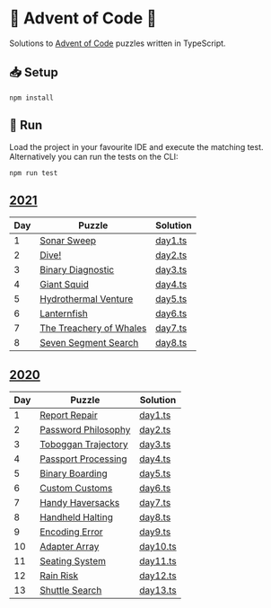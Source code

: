 🎄 Advent of Code 🎄
====================

Solutions to [Advent of Code](https://adventofcode.com/) puzzles written in TypeScript.

## 📥 Setup

```shell
npm install
```

## 🏃 Run

Load the project in your favourite IDE and execute the matching test. Alternatively you can run the tests on the CLI:

```shell
npm run test
```

## [2021](https://adventofcode.com/2021)

| Day | Puzzle                                                         | Solution                      |
|-----|----------------------------------------------------------------|-------------------------------|
| 1   | [Sonar Sweep](https://adventofcode.com/2021/day/1)             | [day1.ts](./src/2021/day1.ts) |
| 2   | [Dive!](https://adventofcode.com/2021/day/2)                   | [day2.ts](./src/2021/day2.ts) |
| 3   | [Binary Diagnostic](https://adventofcode.com/2021/day/3)       | [day3.ts](./src/2021/day3.ts) |
| 4   | [Giant Squid](https://adventofcode.com/2021/day/4)             | [day4.ts](./src/2021/day4.ts) |
| 5   | [Hydrothermal Venture](https://adventofcode.com/2021/day/5)    | [day5.ts](./src/2021/day5.ts) |
| 6   | [Lanternfish](https://adventofcode.com/2021/day/6)             | [day6.ts](./src/2021/day6.ts) |
| 7   | [The Treachery of Whales](https://adventofcode.com/2021/day/7) | [day7.ts](./src/2021/day7.ts) |
| 8   | [Seven Segment Search](https://adventofcode.com/2021/day/8)    | [day8.ts](./src/2021/day8.ts) |

## [2020](https://adventofcode.com/2020)

| Day | Puzzle                                                     | Solution                        |
|-----|------------------------------------------------------------|---------------------------------|
| 1   | [Report Repair](https://adventofcode.com/2020/day/1)       | [day1.ts](./src/2020/day1.ts)   |
| 2   | [Password Philosophy](https://adventofcode.com/2020/day/2) | [day2.ts](./src/2020/day2.ts)   |
| 3   | [Toboggan Trajectory](https://adventofcode.com/2020/day/3) | [day3.ts](./src/2020/day3.ts)   |
| 4   | [Passport Processing](https://adventofcode.com/2020/day/4) | [day4.ts](./src/2020/day4.ts)   |
| 5   | [Binary Boarding](https://adventofcode.com/2020/day/5)     | [day5.ts](./src/2020/day5.ts)   |
| 6   | [Custom Customs](https://adventofcode.com/2020/day/6)      | [day6.ts](./src/2020/day6.ts)   |
| 7   | [Handy Haversacks](https://adventofcode.com/2020/day/7)    | [day7.ts](./src/2020/day7.ts)   |
| 8   | [Handheld Halting](https://adventofcode.com/2020/day/8)    | [day8.ts](./src/2020/day8.ts)   |
| 9   | [Encoding Error](https://adventofcode.com/2020/day/9)      | [day9.ts](./src/2020/day9.ts)   |
| 10  | [Adapter Array](https://adventofcode.com/2020/day/10)      | [day10.ts](./src/2020/day10.ts) |
| 11  | [Seating System](https://adventofcode.com/2020/day/11)     | [day11.ts](./src/2020/day11.ts) |
| 12  | [Rain Risk](https://adventofcode.com/2020/day/12)          | [day12.ts](./src/2020/day12.ts) |
| 13  | [Shuttle Search](https://adventofcode.com/2020/day/13)     | [day13.ts](./src/2020/day13.ts) |
